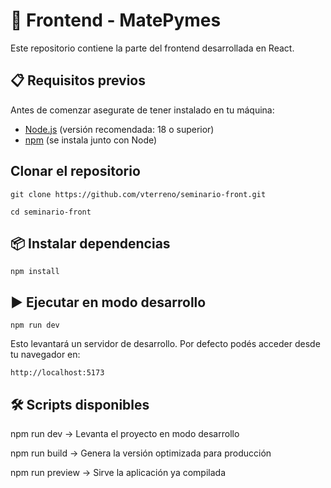 # 🚀 Frontend - MatePymes
Este repositorio contiene la parte del frontend desarrollada en React.
## 📋 Requisitos previos
Antes de comenzar asegurate de tener instalado en tu máquina:
  - [Node.js](https://nodejs.org/) (versión recomendada: 18 o superior)
  - [npm](https://www.npmjs.com/) (se instala junto con Node)

## Clonar el repositorio
```
git clone https://github.com/vterreno/seminario-front.git
```
```
cd seminario-front
```
## 📦 Instalar dependencias
```
npm install
```
## ▶️ Ejecutar en modo desarrollo
```
npm run dev
```
Esto levantará un servidor de desarrollo.
Por defecto podés acceder desde tu navegador en:
```
http://localhost:5173
```
## 🛠️ Scripts disponibles
npm run dev → Levanta el proyecto en modo desarrollo

npm run build → Genera la versión optimizada para producción

npm run preview → Sirve la aplicación ya compilada

